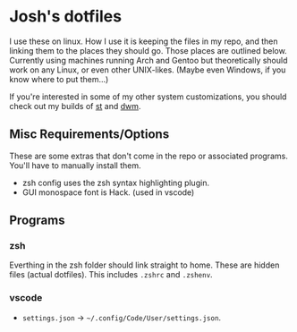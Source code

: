 # Josh's dotfiles
I use these on linux.
How I use it is keeping the files in my repo,
and then linking them to the places they should go.
Those places are outlined below.
Currently using machines running Arch and Gentoo
but theoretically should work on any Linux, or even other UNIX-likes.
(Maybe even Windows, if you know where to put them...)

If you're interested in some of my other system customizations,
you should check out my builds of [st](https://github.com/wrightjjw/st)
and [dwm](https://github.com/wrightjjw/dwm).

## Misc Requirements/Options
These are some extras that don't come in the repo or associated programs.
You'll have to manually install them.
- zsh config uses the zsh syntax highlighting plugin.
- GUI monospace font is Hack. (used in vscode)


## Programs

### zsh
Everthing in the zsh folder should link straight to home.
These are hidden files (actual dotfiles).
This includes `.zshrc` and `.zshenv`.

### vscode
- `settings.json` -> `~/.config/Code/User/settings.json`.

